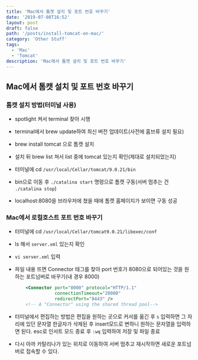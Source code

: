 ```yaml
---
title: 'Mac에서 톰캣 설치 및 포트 번호 바꾸기'
date: '2019-07-08T16:52'
layout: post
draft: false
path: '/posts/install-tomcat-on-mac/'
category: 'Other Stuff'
tags:
  - 'Mac'
  - 'Tomcat'
description: 'Mac에서 톰캣 설치 및 포트 번호 바꾸기'
---
```


## Mac에서 톰캣 설치 및 포트 번호 바꾸기

### 톰캣 설치 방법(터미널 사용)

- spotlight 켜서 terminal 찾아 시행

- terminal에서 brew update하여 최신 버전 업데이트(사전에 홈브류 설치 필요)

- brew install tomcat 으로 톰캣 설치

- 설치 뒤 brew list 쳐서 list 중에 tomcat 있는지 확인(제대로 설치되었는지)

- 터미널에 cd `/usr/local/Cellar/tomcat/9.0.21/bin`

- bin으로 이동 후 `./catalina start` 명령으로 톰캣 구동(서버 멈추는 건 `./catalina stop`)

- localhost:8080을 브라우저에 쳤을 때에 톰캣 홈페이지가 보이면 구동 성공

### Mac에서 로컬호스트 포트 번호 바꾸기

- 터미널에 cd `/usr/local/Cellar/tomcat9.0.21/libexec/conf`

- ls 해서 `server.xml` 있는지 확인

- `vi server.xml` 입력

- 파일 내용 뜨면 Connector 태그를 찾아 port 번호가 8080으로 되어있는 것을 원하는 포트넘버로 바꾸기(내 경우 8000)

  ```xml
      <Connector port="8000" protocol="HTTP/1.1"
                 connectionTimeout="20000"
                 redirectPort="8443" />
      <!-- A "Connector" using the shared thread pool-->

  ```

- 터미널에서 편집하는 방법은 편집을 원하는 곳으로 커서를 옮긴 후 `s` 입력하면 그 자리에 있던 문자열 한글자가 삭제된 후 insert모드로 변하니 원하는 문자열을 입력하면 된다. esc로 인서트 모드 종료 후 `:wq` 입력하여 저장 및 파일 종료

- 다시 아까 카탈리나가 있는 위치로 이동하여 서버 멈추고 재시작하면 새로운 포트넘버로 접속할 수 있다.
